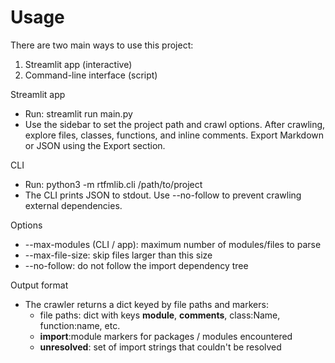 # Usage

There are two main ways to use this project:

1. Streamlit app (interactive)
2. Command-line interface (script)

Streamlit app

- Run: streamlit run main.py
- Use the sidebar to set the project path and crawl options. After crawling, explore files, classes, functions, and inline comments. Export Markdown or JSON using the Export section.

CLI

- Run: python3 -m rtfmlib.cli /path/to/project
- The CLI prints JSON to stdout. Use --no-follow to prevent crawling external dependencies.

Options

- --max-modules (CLI / app): maximum number of modules/files to parse
- --max-file-size: skip files larger than this size
- --no-follow: do not follow the import dependency tree

Output format

- The crawler returns a dict keyed by file paths and markers:
  - file paths: dict with keys __module__, __comments__, class:Name, function:name, etc.
  - __import__:module markers for packages / modules encountered
  - __unresolved__: set of import strings that couldn't be resolved

